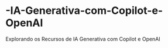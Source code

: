 # -IA-Generativa-com-Copilot-e-OpenAI
 Explorando os Recursos de IA Generativa com Copilot e OpenAI
